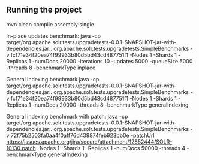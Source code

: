 Running the project
-------------------

mvn clean compile assembly:single


In-place updates benchmark:
java -cp target/org.apache.solr.tests.upgradetests-0.0.1-SNAPSHOT-jar-with-dependencies.jar:. org.apache.solr.tests.upgradetests.SimpleBenchmarks -v fcf71e34f20ea74f99933b80d5bd43cd487751f1 -Nodes 1 -Shards 1 -Replicas 1 -numDocs 20000 -iterations 10 -updates 5000 -queueSize 5000 -threads 8 -benchmarkType inplace

General indexing benchmark
java -cp target/org.apache.solr.tests.upgradetests-0.0.1-SNAPSHOT-jar-with-dependencies.jar:. org.apache.solr.tests.upgradetests.SimpleBenchmarks -v fcf71e34f20ea74f99933b80d5bd43cd487751f1 -Nodes 1 -Shards 1 -Replicas 1 -numDocs 20000 -threads 8 -benchmarkType generalIndexing

General indexing benchmark with patch:
java -cp target/org.apache.solr.tests.upgradetests-0.0.1-SNAPSHOT-jar-with-dependencies.jar:. org.apache.solr.tests.upgradetests.SimpleBenchmarks -v 72f75b2503fa0aa4f0aff76d439874feb923bb0e -patchUrl https://issues.apache.org/jira/secure/attachment/12852444/SOLR-10130.patch -Nodes 1 -Shards 1 -Replicas 1 -numDocs 50000 -threads 4 -benchmarkType generalIndexing

